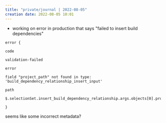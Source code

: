 ```yaml
---
title: "private/journal | 2022-08-05"
creation date: 2022-08-05 10:01
---
```


- working on error in production that says "failed to insert build dependencies"
```
error {

code

validation-failed

error

field "project_path" not found in type: 'build_dependency_relationship_insert_input'

path

$.selectionSet.insert_build_dependency_relationship.args.objects[0].project_path

}
```

seems like some incorrect metadata?